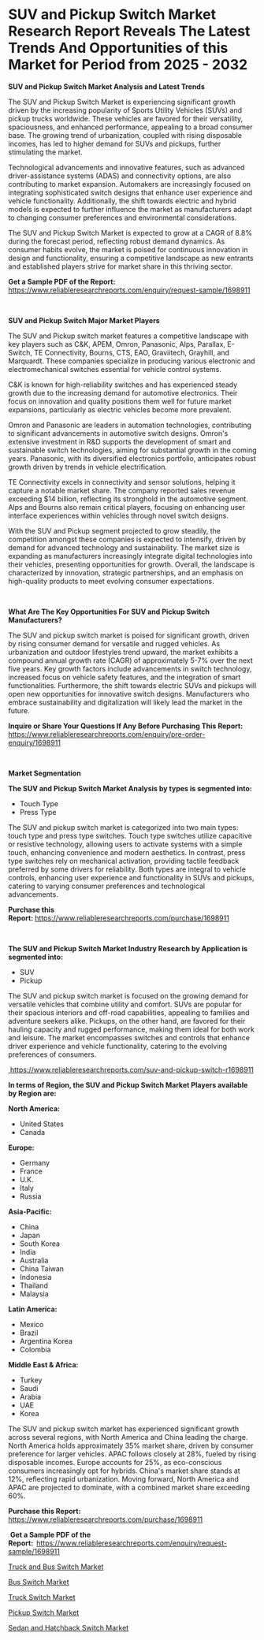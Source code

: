 <p><h1>SUV and Pickup Switch Market Research Report Reveals The Latest Trends And Opportunities of this Market for Period from 2025 - 2032</h1></p><p><strong>SUV and Pickup Switch Market Analysis and Latest Trends</strong></p>
<p><p>The SUV and Pickup Switch Market is experiencing significant growth driven by the increasing popularity of Sports Utility Vehicles (SUVs) and pickup trucks worldwide. These vehicles are favored for their versatility, spaciousness, and enhanced performance, appealing to a broad consumer base. The growing trend of urbanization, coupled with rising disposable incomes, has led to higher demand for SUVs and pickups, further stimulating the market.</p><p>Technological advancements and innovative features, such as advanced driver-assistance systems (ADAS) and connectivity options, are also contributing to market expansion. Automakers are increasingly focused on integrating sophisticated switch designs that enhance user experience and vehicle functionality. Additionally, the shift towards electric and hybrid models is expected to further influence the market as manufacturers adapt to changing consumer preferences and environmental considerations.</p><p>The SUV and Pickup Switch Market is expected to grow at a CAGR of 8.8% during the forecast period, reflecting robust demand dynamics. As consumer habits evolve, the market is poised for continuous innovation in design and functionality, ensuring a competitive landscape as new entrants and established players strive for market share in this thriving sector.</p></p>
<p><strong>Get a Sample PDF of the Report:&nbsp;</strong> <a href="https://www.reliableresearchreports.com/enquiry/request-sample/1698911?utm_campaign=102&utm_medium=2&utm_source=Github&utm_content=ia&utm_term=09012025&utm_id=suv-and-pickup-switch">https://www.reliableresearchreports.com/enquiry/request-sample/1698911</a></p>
<p>&nbsp;</p>
<p><strong>SUV and Pickup Switch Major Market Players</strong></p>
<p><p>The SUV and Pickup switch market features a competitive landscape with key players such as C&K, APEM, Omron, Panasonic, Alps, Parallax, E-Switch, TE Connectivity, Bourns, CTS, EAO, Graviitech, Grayhill, and Marquardt. These companies specialize in producing various electronic and electromechanical switches essential for vehicle control systems.</p><p>C&K is known for high-reliability switches and has experienced steady growth due to the increasing demand for automotive electronics. Their focus on innovation and quality positions them well for future market expansions, particularly as electric vehicles become more prevalent.</p><p>Omron and Panasonic are leaders in automation technologies, contributing to significant advancements in automotive switch designs. Omron's extensive investment in R&D supports the development of smart and sustainable switch technologies, aiming for substantial growth in the coming years. Panasonic, with its diversified electronics portfolio, anticipates robust growth driven by trends in vehicle electrification.</p><p>TE Connectivity excels in connectivity and sensor solutions, helping it capture a notable market share. The company reported sales revenue exceeding $14 billion, reflecting its stronghold in the automotive segment. Alps and Bourns also remain critical players, focusing on enhancing user interface experiences within vehicles through novel switch designs.</p><p>With the SUV and Pickup segment projected to grow steadily, the competition amongst these companies is expected to intensify, driven by demand for advanced technology and sustainability. The market size is expanding as manufacturers increasingly integrate digital technologies into their vehicles, presenting opportunities for growth. Overall, the landscape is characterized by innovation, strategic partnerships, and an emphasis on high-quality products to meet evolving consumer expectations.</p></p>
<p>&nbsp;</p>
<p><strong>What Are The Key Opportunities For SUV and Pickup Switch Manufacturers?</strong></p>
<p><p>The SUV and pickup switch market is poised for significant growth, driven by rising consumer demand for versatile and rugged vehicles. As urbanization and outdoor lifestyles trend upward, the market exhibits a compound annual growth rate (CAGR) of approximately 5-7% over the next five years. Key growth factors include advancements in switch technology, increased focus on vehicle safety features, and the integration of smart functionalities. Furthermore, the shift towards electric SUVs and pickups will open new opportunities for innovative switch designs. Manufacturers who embrace sustainability and digitalization will likely lead the market in the future.</p></p>
<p><strong>Inquire or Share Your Questions If Any Before Purchasing This Report:</strong> <a href="https://www.reliableresearchreports.com/enquiry/pre-order-enquiry/1698911?utm_campaign=102&utm_medium=2&utm_source=Github&utm_content=ia&utm_term=09012025&utm_id=suv-and-pickup-switch">https://www.reliableresearchreports.com/enquiry/pre-order-enquiry/1698911</a></p>
<p>&nbsp;</p>
<p><strong>Market Segmentation</strong></p>
<p><strong>The SUV and Pickup Switch Market Analysis by types is segmented into:</strong></p>
<p><ul><li>Touch Type</li><li>Press Type</li></ul></p>
<p><p>The SUV and pickup switch market is categorized into two main types: touch type and press type switches. Touch type switches utilize capacitive or resistive technology, allowing users to activate systems with a simple touch, enhancing convenience and modern aesthetics. In contrast, press type switches rely on mechanical activation, providing tactile feedback preferred by some drivers for reliability. Both types are integral to vehicle controls, enhancing user experience and functionality in SUVs and pickups, catering to varying consumer preferences and technological advancements.</p></p>
<p><strong>Purchase this Report:&nbsp;</strong><a href="https://www.reliableresearchreports.com/purchase/1698911?utm_campaign=102&utm_medium=2&utm_source=Github&utm_content=ia&utm_term=09012025&utm_id=suv-and-pickup-switch">https://www.reliableresearchreports.com/purchase/1698911</a></p>
<p>&nbsp;</p>
<p><strong>The SUV and Pickup Switch Market Industry Research by Application is segmented into:</strong></p>
<p><ul><li>SUV</li><li>Pickup</li></ul></p>
<p><p>The SUV and pickup switch market is focused on the growing demand for versatile vehicles that combine utility and comfort. SUVs are popular for their spacious interiors and off-road capabilities, appealing to families and adventure seekers alike. Pickups, on the other hand, are favored for their hauling capacity and rugged performance, making them ideal for both work and leisure. The market encompasses switches and controls that enhance driver experience and vehicle functionality, catering to the evolving preferences of consumers.</p></p>
<p><a href="https://www.reliableresearchreports.com/suv-and-pickup-switch-r1698911?utm_campaign=102&utm_medium=2&utm_source=Github&utm_content=ia&utm_term=09012025&utm_id=suv-and-pickup-switch">&nbsp;https://www.reliableresearchreports.com/suv-and-pickup-switch-r1698911</a></p>
<p><strong>In terms of Region, the SUV and Pickup Switch Market Players available by Region are:</strong></p>
<p>
    <p> <strong> North America: </strong>
        <ul>
            <li>United States</li>
            <li>Canada</li>
        </ul>
        </p> 
    <p> <strong> Europe: </strong>
        <ul>
            <li>Germany</li>
            <li>France</li>
            <li>U.K.</li>
            <li>Italy</li>
            <li>Russia</li>
        </ul>
        </p> 
    <p> <strong> Asia-Pacific: </strong>
        <ul>
            <li>China</li>
            <li>Japan</li>
            <li>South Korea</li>
            <li>India</li>
            <li>Australia</li>
            <li>China Taiwan</li>
            <li>Indonesia</li>
            <li>Thailand</li>
            <li>Malaysia</li>
        </ul>
        </p> 
    <p> <strong> Latin America: </strong>
        <ul>
            <li>Mexico</li>
            <li>Brazil</li>
            <li>Argentina Korea</li>
            <li>Colombia</li>
        </ul>
        </p> 
    <p> <strong> Middle East & Africa: </strong>
        <ul>
            <li>Turkey</li>
            <li>Saudi</li>
            <li>Arabia</li>
            <li>UAE</li>
            <li>Korea</li>
        </ul>
    </p>
    </p>
<p><p>The SUV and pickup switch market has experienced significant growth across several regions, with North America and China leading the charge. North America holds approximately 35% market share, driven by consumer preference for larger vehicles. APAC follows closely at 28%, fueled by rising disposable incomes. Europe accounts for 25%, as eco-conscious consumers increasingly opt for hybrids. China's market share stands at 12%, reflecting rapid urbanization. Moving forward, North America and APAC are projected to dominate, with a combined market share exceeding 60%.</p></p>
<p><strong>Purchase this Report: </strong><a href="https://www.reliableresearchreports.com/purchase/1698911?utm_campaign=102&utm_medium=2&utm_source=Github&utm_content=ia&utm_term=09012025&utm_id=suv-and-pickup-switch">https://www.reliableresearchreports.com/purchase/1698911</a></p>
<p>&nbsp;<strong>Get a Sample PDF of the Report:&nbsp;&nbsp;</strong><a href="https://www.reliableresearchreports.com/enquiry/request-sample/1698911?utm_campaign=102&utm_medium=2&utm_source=Github&utm_content=ia&utm_term=09012025&utm_id=suv-and-pickup-switch">https://www.reliableresearchreports.com/enquiry/request-sample/1698911</a></p>
<p><strong></strong></p>
<p><p><a href="https://github.com/kathiestrine5ty/Market-Research-Report-List-1/blob/main/truck-and-bus-switch-market.md?utm_campaign=102&utm_medium=2&utm_source=Github&utm_content=ia&utm_term=09012025&utm_id=suv-and-pickup-switch">Truck and Bus Switch Market</a></p><p><a href="https://github.com/mayabungard8092/Market-Research-Report-List-1/blob/main/bus-switch-market.md?utm_campaign=102&utm_medium=2&utm_source=Github&utm_content=ia&utm_term=09012025&utm_id=suv-and-pickup-switch">Bus Switch Market</a></p><p><a href="https://github.com/NarcisoFerry/Market-Research-Report-List-1/blob/main/truck-switch-market.md?utm_campaign=102&utm_medium=2&utm_source=Github&utm_content=ia&utm_term=09012025&utm_id=suv-and-pickup-switch">Truck Switch Market</a></p><p><a href="https://github.com/FosterFahey91/Market-Research-Report-List-1/blob/main/pickup-switch-market.md?utm_campaign=102&utm_medium=2&utm_source=Github&utm_content=ia&utm_term=09012025&utm_id=suv-and-pickup-switch">Pickup Switch Market</a></p><p><a href="https://github.com/tamiaknaub6/Market-Research-Report-List-1/blob/main/sedan-and-hatchback-switch-market.md?utm_campaign=102&utm_medium=2&utm_source=Github&utm_content=ia&utm_term=09012025&utm_id=suv-and-pickup-switch">Sedan and Hatchback Switch Market</a></p></p>